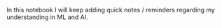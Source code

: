 In this notebook I will keep adding quick notes / reminders regarding my understanding in ML and AI. 